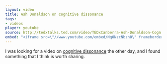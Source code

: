 ```yaml
---
layout: video
title: Ash Donaldson on cognitive dissonance
tags:
- videos
player: youtube
source: http://tedxtalks.ted.com/video/TEDxCanberra-Ash-Donaldson-Cogn
embed: "<iframe src=\"//www.youtube.com/embed/NqONzcNbzh8\" frameborder=\"0\" scrolling=\"no\" seamless allowfullscreen></iframe>"
---
```


I was looking for a video on [cognitive dissonance][1] the other day, and I
found something that I think is worth sharing.

[1]: https://en.wikipedia.org/wiki/Cognitive_dissonance
